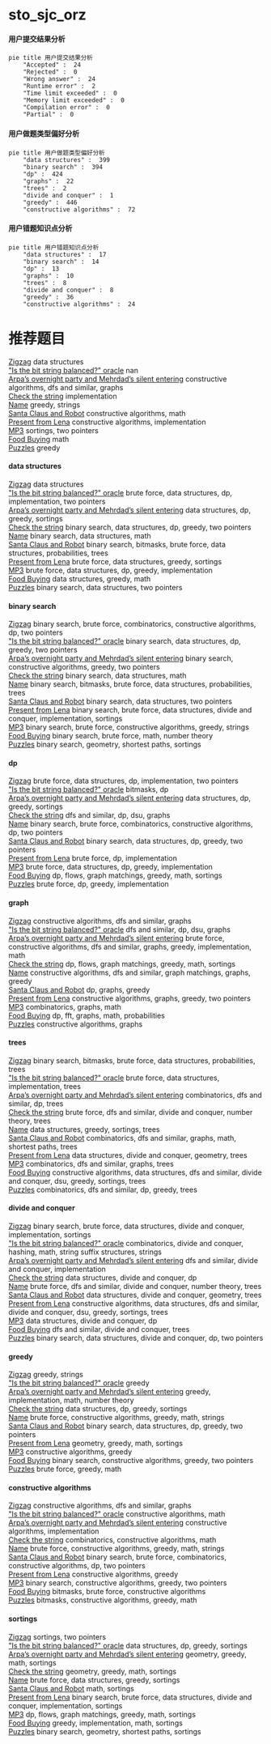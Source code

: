 # sto_sjc_orz
<!-- tabs:start -->
#### **用户提交结果分析**

```mermaid
pie title 用户提交结果分析
    "Accepted" :  24
    "Rejected" :  0
    "Wrong answer" :  24
    "Runtime error" :  2
    "Time limit exceeded" :  0
    "Memory limit exceeded" :  0
    "Compilation error" :  0
    "Partial" :  0
```
#### **用户做题类型偏好分析**

```mermaid
pie title 用户做题类型偏好分析
    "data structures" :  399
    "binary search" :  394
    "dp" :  424
    "graphs" :  22
    "trees" :  2
    "divide and conquer" :  1
    "greedy" :  446
    "constructive algorithms" :  72
```
#### **用户错题知识点分析**

```mermaid
pie title 用户错题知识点分析
    "data structures" :  17
    "binary search" :  14
    "dp" :  13
    "graphs" :  10
    "trees" :  8
    "divide and conquer" :  8
    "greedy" :  36
    "constructive algorithms" :  24
```
<!-- tabs:end -->
# 推荐题目
[Zigzag](http://codeforces.com/problemset/problem/228/D)		data structures		  
["Is the bit string balanced?" oracle](http://codeforces.com/problemset/problem/1357/B1)		nan		  
[Arpa’s overnight party and Mehrdad’s silent entering](https://codeforces.com/contest/742/problem/E)		constructive algorithms,
                        dfs and similar,
                        graphs		  
[Check the string](http://codeforces.com/problemset/problem/960/A)		implementation		  
[Name](http://codeforces.com/problemset/problem/180/D)		greedy,
                        strings		  
[Santa Claus and Robot](http://codeforces.com/problemset/problem/748/C)		constructive algorithms,
                        math		  
[Present from Lena](http://codeforces.com/problemset/problem/118/B)		constructive algorithms,
                        implementation		  
[MP3](https://codeforces.com/contest/1199/problem/C)		sortings,
                        two pointers		  
[Food Buying](http://codeforces.com/problemset/problem/1296/B)		math		  
[Puzzles](http://codeforces.com/problemset/problem/337/A)		greedy		  
<!-- tabs:start -->
#### **data structures**
[Zigzag](http://codeforces.com/problemset/problem/228/D)		data structures		  
["Is the bit string balanced?" oracle](http://codeforces.com/problemset/problem/1200/D)		brute force,
                        data structures,
                        dp,
                        implementation,
                        two pointers		  
[Arpa’s overnight party and Mehrdad’s silent entering](http://codeforces.com/problemset/problem/777/B)		data structures,
                        dp,
                        greedy,
                        sortings		  
[Check the string](http://codeforces.com/problemset/problem/1492/C)		binary search,
                        data structures,
                        dp,
                        greedy,
                        two pointers		  
[Name](http://codeforces.com/problemset/problem/1490/G)		binary search,
                        data structures,
                        math		  
[Santa Claus and Robot](http://codeforces.com/problemset/problem/1479/D)		binary search,
                        bitmasks,
                        brute force,
                        data structures,
                        probabilities,
                        trees		  
[Present from Lena](http://codeforces.com/problemset/problem/1497/A)		brute force,
                        data structures,
                        greedy,
                        sortings		  
[MP3](http://codeforces.com/problemset/problem/1491/C)		brute force,
                        data structures,
                        dp,
                        greedy,
                        implementation		  
[Food Buying](http://codeforces.com/problemset/problem/1492/B)		data structures,
                        greedy,
                        math		  
[Puzzles](http://codeforces.com/problemset/problem/1436/E)		binary search,
                        data structures,
                        two pointers		  
#### **binary search**
[Zigzag](http://codeforces.com/problemset/problem/1366/E)		binary search,
                        brute force,
                        combinatorics,
                        constructive algorithms,
                        dp,
                        two pointers		  
["Is the bit string balanced?" oracle](http://codeforces.com/problemset/problem/1492/C)		binary search,
                        data structures,
                        dp,
                        greedy,
                        two pointers		  
[Arpa’s overnight party and Mehrdad’s silent entering](http://codeforces.com/problemset/problem/1463/D)		binary search,
                        constructive algorithms,
                        greedy,
                        two pointers		  
[Check the string](http://codeforces.com/problemset/problem/1490/G)		binary search,
                        data structures,
                        math		  
[Name](http://codeforces.com/problemset/problem/1479/D)		binary search,
                        bitmasks,
                        brute force,
                        data structures,
                        probabilities,
                        trees		  
[Santa Claus and Robot](http://codeforces.com/problemset/problem/1436/E)		binary search,
                        data structures,
                        two pointers		  
[Present from Lena](http://codeforces.com/problemset/problem/1461/D)		binary search,
                        brute force,
                        data structures,
                        divide and conquer,
                        implementation,
                        sortings		  
[MP3](http://codeforces.com/problemset/problem/1493/C)		binary search,
                        brute force,
                        constructive algorithms,
                        greedy,
                        strings		  
[Food Buying](http://codeforces.com/problemset/problem/1487/D)		binary search,
                        brute force,
                        math,
                        number theory		  
[Puzzles](http://codeforces.com/problemset/problem/1486/B)		binary search,
                        geometry,
                        shortest paths,
                        sortings		  
#### **dp**
[Zigzag](http://codeforces.com/problemset/problem/1200/D)		brute force,
                        data structures,
                        dp,
                        implementation,
                        two pointers		  
["Is the bit string balanced?" oracle](http://codeforces.com/problemset/problem/1234/F)		bitmasks,
                        dp		  
[Arpa’s overnight party and Mehrdad’s silent entering](http://codeforces.com/problemset/problem/777/B)		data structures,
                        dp,
                        greedy,
                        sortings		  
[Check the string](http://codeforces.com/problemset/problem/505/B)		dfs and similar,
                        dp,
                        dsu,
                        graphs		  
[Name](http://codeforces.com/problemset/problem/1366/E)		binary search,
                        brute force,
                        combinatorics,
                        constructive algorithms,
                        dp,
                        two pointers		  
[Santa Claus and Robot](http://codeforces.com/problemset/problem/1492/C)		binary search,
                        data structures,
                        dp,
                        greedy,
                        two pointers		  
[Present from Lena](https://codeforces.com/contest/1457/problem/C)		brute force,
                        dp,
                        implementation		  
[MP3](http://codeforces.com/problemset/problem/1491/C)		brute force,
                        data structures,
                        dp,
                        greedy,
                        implementation		  
[Food Buying](http://codeforces.com/problemset/problem/1437/C)		dp,
                        flows,
                        graph matchings,
                        greedy,
                        math,
                        sortings		  
[Puzzles](http://codeforces.com/problemset/problem/1499/B)		brute force,
                        dp,
                        greedy,
                        implementation		  
#### **graph**
[Zigzag](https://codeforces.com/contest/742/problem/E)		constructive algorithms,
                        dfs and similar,
                        graphs		  
["Is the bit string balanced?" oracle](http://codeforces.com/problemset/problem/505/B)		dfs and similar,
                        dp,
                        dsu,
                        graphs		  
[Arpa’s overnight party and Mehrdad’s silent entering](http://codeforces.com/problemset/problem/1487/C)		brute force,
                        constructive algorithms,
                        dfs and similar,
                        graphs,
                        greedy,
                        implementation,
                        math		  
[Check the string](http://codeforces.com/problemset/problem/1437/C)		dp,
                        flows,
                        graph matchings,
                        greedy,
                        math,
                        sortings		  
[Name](http://codeforces.com/problemset/problem/1470/D)		constructive algorithms,
                        dfs and similar,
                        graph matchings,
                        graphs,
                        greedy		  
[Santa Claus and Robot](http://codeforces.com/problemset/problem/1476/C)		dp,
                        graphs,
                        greedy		  
[Present from Lena](http://codeforces.com/problemset/problem/1304/D)		constructive algorithms,
                        graphs,
                        greedy,
                        two pointers		  
[MP3](http://codeforces.com/problemset/problem/1475/C)		combinatorics,
                        graphs,
                        math		  
[Food Buying](http://codeforces.com/problemset/problem/553/E)		dp,
                        fft,
                        graphs,
                        math,
                        probabilities		  
[Puzzles](http://codeforces.com/problemset/problem/1495/C)		constructive algorithms,
                        graphs		  
#### **trees**
[Zigzag](http://codeforces.com/problemset/problem/1479/D)		binary search,
                        bitmasks,
                        brute force,
                        data structures,
                        probabilities,
                        trees		  
["Is the bit string balanced?" oracle](http://codeforces.com/problemset/problem/1511/C)		brute force,
                        data structures,
                        implementation,
                        trees		  
[Arpa’s overnight party and Mehrdad’s silent entering](http://codeforces.com/problemset/problem/1499/F)		combinatorics,
                        dfs and similar,
                        dp,
                        trees		  
[Check the string](http://codeforces.com/problemset/problem/1491/E)		brute force,
                        dfs and similar,
                        divide and conquer,
                        number theory,
                        trees		  
[Name](http://codeforces.com/problemset/problem/1466/D)		data structures,
                        greedy,
                        sortings,
                        trees		  
[Santa Claus and Robot](http://codeforces.com/problemset/problem/1495/D)		combinatorics,
                        dfs and similar,
                        graphs,
                        math,
                        shortest paths,
                        trees		  
[Present from Lena](http://codeforces.com/problemset/problem/1303/G)		data structures,
                        divide and conquer,
                        geometry,
                        trees		  
[MP3](http://codeforces.com/problemset/problem/1454/E)		combinatorics,
                        dfs and similar,
                        graphs,
                        trees		  
[Food Buying](http://codeforces.com/problemset/problem/1494/D)		constructive algorithms,
                        data structures,
                        dfs and similar,
                        divide and conquer,
                        dsu,
                        greedy,
                        sortings,
                        trees		  
[Puzzles](http://codeforces.com/problemset/problem/1292/C)		combinatorics,
                        dfs and similar,
                        dp,
                        greedy,
                        trees		  
#### **divide and conquer**
[Zigzag](http://codeforces.com/problemset/problem/1461/D)		binary search,
                        brute force,
                        data structures,
                        divide and conquer,
                        implementation,
                        sortings		  
["Is the bit string balanced?" oracle](http://codeforces.com/problemset/problem/1466/G)		combinatorics,
                        divide and conquer,
                        hashing,
                        math,
                        string suffix structures,
                        strings		  
[Arpa’s overnight party and Mehrdad’s silent entering](http://codeforces.com/problemset/problem/1490/D)		dfs and similar,
                        divide and conquer,
                        implementation		  
[Check the string](https://codeforces.com/contest/1483/problem/C)		data structures,
                        divide and conquer,
                        dp		  
[Name](http://codeforces.com/problemset/problem/1491/E)		brute force,
                        dfs and similar,
                        divide and conquer,
                        number theory,
                        trees		  
[Santa Claus and Robot](http://codeforces.com/problemset/problem/1303/G)		data structures,
                        divide and conquer,
                        geometry,
                        trees		  
[Present from Lena](http://codeforces.com/problemset/problem/1494/D)		constructive algorithms,
                        data structures,
                        dfs and similar,
                        divide and conquer,
                        dsu,
                        greedy,
                        sortings,
                        trees		  
[MP3](http://codeforces.com/problemset/problem/1482/E)		data structures,
                        divide and conquer,
                        dp		  
[Food Buying](http://codeforces.com/problemset/problem/566/C)		dfs and similar,
                        divide and conquer,
                        trees		  
[Puzzles](http://codeforces.com/problemset/problem/1428/F)		binary search,
                        data structures,
                        divide and conquer,
                        dp,
                        two pointers		  
#### **greedy**
[Zigzag](http://codeforces.com/problemset/problem/180/D)		greedy,
                        strings		  
["Is the bit string balanced?" oracle](http://codeforces.com/problemset/problem/337/A)		greedy		  
[Arpa’s overnight party and Mehrdad’s silent entering](http://codeforces.com/problemset/problem/749/A)		greedy,
                        implementation,
                        math,
                        number theory		  
[Check the string](http://codeforces.com/problemset/problem/777/B)		data structures,
                        dp,
                        greedy,
                        sortings		  
[Name](http://codeforces.com/problemset/problem/1368/B)		brute force,
                        constructive algorithms,
                        greedy,
                        math,
                        strings		  
[Santa Claus and Robot](http://codeforces.com/problemset/problem/1492/C)		binary search,
                        data structures,
                        dp,
                        greedy,
                        two pointers		  
[Present from Lena](https://codeforces.com/contest/1496/problem/C)		geometry,
                        greedy,
                        math,
                        sortings		  
[MP3](http://codeforces.com/problemset/problem/1493/A)		constructive algorithms,
                        greedy		  
[Food Buying](http://codeforces.com/problemset/problem/1463/D)		binary search,
                        constructive algorithms,
                        greedy,
                        two pointers		  
[Puzzles](http://codeforces.com/problemset/problem/1462/C)		brute force,
                        greedy,
                        math		  
#### **constructive algorithms**
[Zigzag](https://codeforces.com/contest/742/problem/E)		constructive algorithms,
                        dfs and similar,
                        graphs		  
["Is the bit string balanced?" oracle](http://codeforces.com/problemset/problem/748/C)		constructive algorithms,
                        math		  
[Arpa’s overnight party and Mehrdad’s silent entering](http://codeforces.com/problemset/problem/118/B)		constructive algorithms,
                        implementation		  
[Check the string](http://codeforces.com/problemset/problem/459/C)		combinatorics,
                        constructive algorithms,
                        math		  
[Name](http://codeforces.com/problemset/problem/1368/B)		brute force,
                        constructive algorithms,
                        greedy,
                        math,
                        strings		  
[Santa Claus and Robot](http://codeforces.com/problemset/problem/1366/E)		binary search,
                        brute force,
                        combinatorics,
                        constructive algorithms,
                        dp,
                        two pointers		  
[Present from Lena](http://codeforces.com/problemset/problem/1493/A)		constructive algorithms,
                        greedy		  
[MP3](http://codeforces.com/problemset/problem/1463/D)		binary search,
                        constructive algorithms,
                        greedy,
                        two pointers		  
[Food Buying](https://codeforces.com/contest/1456/problem/B)		bitmasks,
                        brute force,
                        constructive algorithms		  
[Puzzles](http://codeforces.com/problemset/problem/1492/D)		bitmasks,
                        constructive algorithms,
                        greedy,
                        math		  
#### **sortings**
[Zigzag](https://codeforces.com/contest/1199/problem/C)		sortings,
                        two pointers		  
["Is the bit string balanced?" oracle](http://codeforces.com/problemset/problem/777/B)		data structures,
                        dp,
                        greedy,
                        sortings		  
[Arpa’s overnight party and Mehrdad’s silent entering](https://codeforces.com/contest/1496/problem/C)		geometry,
                        greedy,
                        math,
                        sortings		  
[Check the string](http://codeforces.com/problemset/problem/1495/A)		geometry,
                        greedy,
                        math,
                        sortings		  
[Name](http://codeforces.com/problemset/problem/1497/A)		brute force,
                        data structures,
                        greedy,
                        sortings		  
[Santa Claus and Robot](http://codeforces.com/problemset/problem/1427/A)		math,
                        sortings		  
[Present from Lena](http://codeforces.com/problemset/problem/1461/D)		binary search,
                        brute force,
                        data structures,
                        divide and conquer,
                        implementation,
                        sortings		  
[MP3](http://codeforces.com/problemset/problem/1437/C)		dp,
                        flows,
                        graph matchings,
                        greedy,
                        math,
                        sortings		  
[Food Buying](http://codeforces.com/problemset/problem/1473/A)		greedy,
                        implementation,
                        math,
                        sortings		  
[Puzzles](http://codeforces.com/problemset/problem/1486/B)		binary search,
                        geometry,
                        shortest paths,
                        sortings		  
<!-- tabs:end -->
